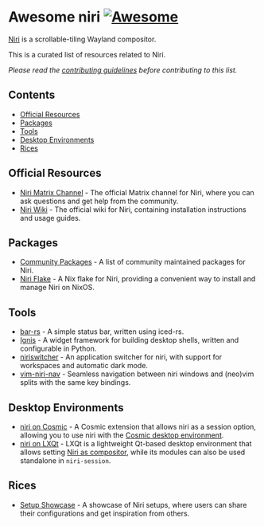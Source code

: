 <!--lint disable awesome-heading-->
# Awesome niri [![Awesome](https://awesome.re/badge-flat.svg)](https://awesome.re)

[Niri](https://github.com/YaLTeR/niri) is a scrollable-tiling Wayland compositor.

This is a curated list of resources related to Niri.

_Please read the [contributing guidelines](CONTRIBUTING.md) before contributing to this list._

## Contents
- [Official Resources](#official-resources)
- [Packages](#packages)
- [Tools](#tools)
- [Desktop Environments](#desktop-environments)
- [Rices](#rices)

## Official Resources
- [Niri Matrix Channel](https://matrix.to/#/#niri:matrix.org) - The official Matrix channel for Niri, where you can ask questions and get help from the community.
- [Niri Wiki](https://github.com/YaLTeR/niri/wiki/Getting-Started) - The official wiki for Niri, containing installation instructions and usage guides.

## Packages
- [Community Packages](https://repology.org/project/niri/packages) - A list of community maintained packages for Niri.
- [Niri Flake](https://github.com/sodiboo/niri-flake) - A Nix flake for Niri, providing a convenient way to install and manage Niri on NixOS.

## Tools
- [bar-rs](https://github.com/faervan/bar-rs) - A simple status bar, written using iced-rs.
- [Ignis](https://github.com/linkfrg/ignis) - A widget framework for building desktop shells, written and configurable in Python.
- [niriswitcher](https://github.com/isaksamsten/niriswitcher) - An application switcher for niri, with support for workspaces and automatic dark mode.
- [vim-niri-nav](https://github.com/andergrim/vim-niri-nav) - Seamless navigation between niri windows and (neo)vim splits with the same key bindings.

## Desktop Environments
- [niri on Cosmic](https://github.com/Drakulix/cosmic-ext-extra-sessions) - A Cosmic extension that allows niri as a session option, allowing you to use niri with the [Cosmic desktop environment](https://github.com/pop-os/cosmic-epoch).
- [niri on LXQt](https://lxqt-project.org) - LXQt is a lightweight Qt-based desktop environment that allows setting [Niri as compositor](https://github.com/lxqt/lxqt/wiki/ConfigWaylandSettings), while its modules can also be used standalone in `niri-session`.

## Rices
- [Setup Showcase](https://github.com/YaLTeR/niri/discussions/325) - A showcase of Niri setups, where users can share their configurations and get inspiration from others.
